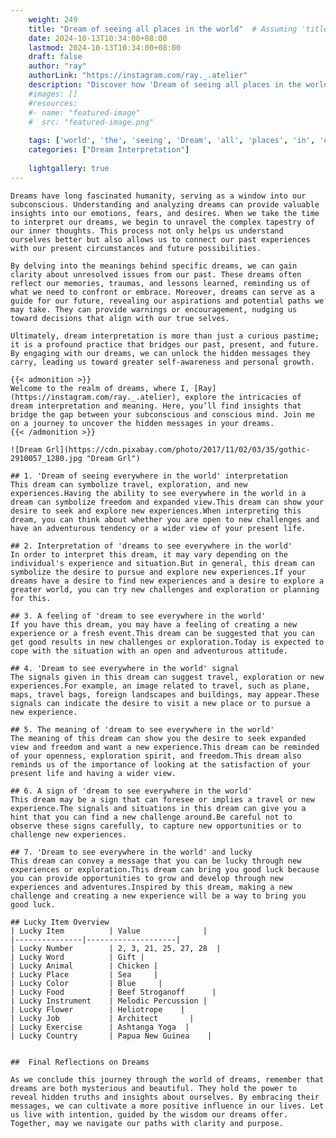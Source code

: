 ```yaml
---
    weight: 249
    title: "Dream of seeing all places in the world"  # Assuming 'title' column exists
    date: 2024-10-13T10:34:00+08:00
    lastmod: 2024-10-13T10:34:00+08:00
    draft: false
    author: "ray"
    authorLink: "https://instagram.com/ray._.atelier"
    description: "Discover how 'Dream of seeing all places in the world' can interpret your future and uncover its significant meanings in your life."
    #images: []
    #resources:
    #- name: "featured-image"
    #  src: "featured-image.png"
    
    tags: ['world', 'the', 'seeing', 'Dream', 'all', 'places', 'in', 'of']
    categories: ["Dream Interpretation"]
    
    lightgallery: true
---
```

    
    Dreams have long fascinated humanity, serving as a window into our subconscious. Understanding and analyzing dreams can provide valuable insights into our emotions, fears, and desires. When we take the time to interpret our dreams, we begin to unravel the complex tapestry of our inner thoughts. This process not only helps us understand ourselves better but also allows us to connect our past experiences with our present circumstances and future possibilities.
    
    By delving into the meanings behind specific dreams, we can gain clarity about unresolved issues from our past. These dreams often reflect our memories, traumas, and lessons learned, reminding us of what we need to confront or embrace. Moreover, dreams can serve as a guide for our future, revealing our aspirations and potential paths we may take. They can provide warnings or encouragement, nudging us toward decisions that align with our true selves.
    
    Ultimately, dream interpretation is more than just a curious pastime; it is a profound practice that bridges our past, present, and future. By engaging with our dreams, we can unlock the hidden messages they carry, leading us toward greater self-awareness and personal growth.
    
    {{< admonition >}}
    Welcome to the realm of dreams, where I, [Ray](https://instagram.com/ray._.atelier), explore the intricacies of dream interpretation and meaning. Here, you’ll find insights that bridge the gap between your subconscious and conscious mind. Join me on a journey to uncover the hidden messages in your dreams.
    {{< /admonition >}}
    
    ![Dream Grl](https://cdn.pixabay.com/photo/2017/11/02/03/35/gothic-2910057_1280.jpg "Dream Grl")
    
    ## 1. 'Dream of seeing everywhere in the world' interpretation
    This dream can symbolize travel, exploration, and new experiences.Having the ability to see everywhere in the world in a dream can symbolize freedom and expanded view.This dream can show your desire to seek and explore new experiences.When interpreting this dream, you can think about whether you are open to new challenges and have an adventurous tendency or a wider view of your present life.
    
    ## 2. Interpretation of 'dreams to see everywhere in the world'
    In order to interpret this dream, it may vary depending on the individual's experience and situation.But in general, this dream can symbolize the desire to pursue and explore new experiences.If your dreams have a desire to find new experiences and a desire to explore a greater world, you can try new challenges and exploration or planning for this.
    
    ## 3. A feeling of 'dream to see everywhere in the world'
    If you have this dream, you may have a feeling of creating a new experience or a fresh event.This dream can be suggested that you can get good results in new challenges or exploration.Today is expected to cope with the situation with an open and adventurous attitude.
    
    ## 4. 'Dream to see everywhere in the world' signal
    The signals given in this dream can suggest travel, exploration or new experiences.For example, an image related to travel, such as plane, maps, travel bags, foreign landscapes and buildings, may appear.These signals can indicate the desire to visit a new place or to pursue a new experience.
    
    ## 5. The meaning of 'dream to see everywhere in the world'
    The meaning of this dream can show you the desire to seek expanded view and freedom and want a new experience.This dream can be reminded of your openness, exploration spirit, and freedom.This dream also reminds us of the importance of looking at the satisfaction of your present life and having a wider view.
    
    ## 6. A sign of 'dream to see everywhere in the world'
    This dream may be a sign that can foresee or implies a travel or new experience.The signals and situations in this dream can give you a hint that you can find a new challenge around.Be careful not to observe these signs carefully, to capture new opportunities or to challenge new experiences.
    
    ## 7. 'Dream to see everywhere in the world' and lucky
    This dream can convey a message that you can be lucky through new experiences or exploration.This dream can bring you good luck because you can provide opportunities to grow and develop through new experiences and adventures.Inspired by this dream, making a new challenge and creating a new experience will be a way to bring you good luck.
    
    ## Lucky Item Overview
    | Lucky Item          | Value              |
    |---------------|--------------------|
    | Lucky Number        | 2, 3, 21, 25, 27, 28  |
    | Lucky Word          | Gift |
    | Lucky Animal        | Chicken |
    | Lucky Place         | Sea     |
    | Lucky Color         | Blue     |
    | Lucky Food          | Beef Stroganoff      |
    | Lucky Instrument    | Melodic Percussion |
    | Lucky Flower        | Heliotrope    |
    | Lucky Job           | Architect       |
    | Lucky Exercise      | Ashtanga Yoga  |
    | Lucky Country       | Papua New Guinea    |
    
    
    ##  Final Reflections on Dreams
    
    As we conclude this journey through the world of dreams, remember that dreams are both mysterious and beautiful. They hold the power to reveal hidden truths and insights about ourselves. By embracing their messages, we can cultivate a more positive influence in our lives. Let us live with intention, guided by the wisdom our dreams offer. Together, may we navigate our paths with clarity and purpose.
    